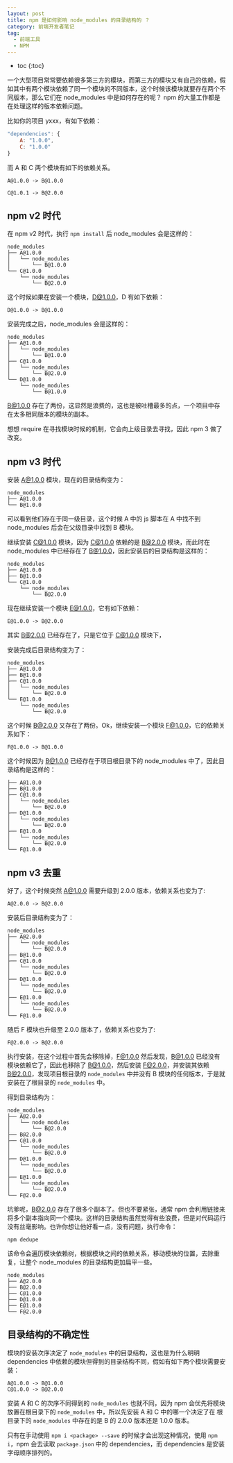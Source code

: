 ```yaml
---
layout: post
title: npm 是如何影响 node_modules 的目录结构的 ？
category: 前端开发者笔记
tag:
  - 前端工具
  - NPM
---
```


* toc
{:toc}

一个大型项目常常要依赖很多第三方的模块，而第三方的模块又有自己的依赖，假如其中有两个模块依赖了同一个模块的不同版本，这个时候该模块就要存在两个不同版本，那么它们在 node_modules 中是如何存在的呢？ npm 的大量工作都是在处理这样的版本依赖问题。

比如你的项目 yxxx，有如下依赖：

```js
"dependencies": {
    A: "1.0.0",
    C: "1.0.0"
}
```

而 A 和 C 两个模块有如下的依赖关系。

```
A@1.0.0 -> B@1.0.0

C@1.0.1 -> B@2.0.0
```

## npm v2 时代

在 npm v2 时代，执行 `npm install` 后 node_modules 会是这样的：

```
node_modules
├── A@1.0.0
│   └── node_modules
│       └── B@1.0.0
└── C@1.0.0
    └── node_modules
        └── B@2.0.0
```

这个时候如果在安装一个模块，D@1.0.0，D 有如下依赖：

```
D@1.0.0 -> B@1.0.0
```

安装完成之后，node_modules 会是这样的：

```
node_modules
├── A@1.0.0
│   └── node_modules
│       └── B@1.0.0
├── C@1.0.0
│   └── node_modules
│       └── B@2.0.0
└── D@1.0.0
    └── node_modules
        └── B@1.0.0
```

B@1.0.0 存在了两份，这显然是浪费的，这也是被吐槽最多的点，一个项目中存在太多相同版本的模块的副本。

想想 require 在寻找模块时候的机制，它会向上级目录去寻找，因此 npm 3 做了改变。

## npm v3 时代

安装 A@1.0.0 模块，现在的目录结构变为：

```
node_modules
├── A@1.0.0
└── B@1.0.0
```

可以看到他们存在于同一级目录，这个时候 A 中的 js 脚本在 A 中找不到 node_modules 后会在父级目录中找到 B 模块。

继续安装 C@1.0.0 模块，因为 C@1.0.0 依赖的是 B@2.0.0 模块，而此时在 node_modules 中已经存在了 B@1.0.0，因此安装后的目录结构是这样的：

```
node_modules
├── A@1.0.0
├── B@1.0.0
└── C@1.0.0
    └── node_modules
        └── B@2.0.0
```

现在继续安装一个模块 E@1.0.0，它有如下依赖：

```
E@1.0.0 -> B@2.0.0
```

其实 B@2.0.0 已经存在了，只是它位于 C@1.0.0 模块下，

安装完成后目录结构变为了：

```
node_modules
├── A@1.0.0
├── B@1.0.0
├── C@1.0.0
│   └── node_modules
│       └── B@2.0.0
└── E@1.0.0
    └── node_modules
        └── B@2.0.0
```

这个时候 B@2.0.0 又存在了两份。Ok，继续安装一个模块 F@1.0.0，它的依赖关系如下：

```
F@1.0.0 -> B@1.0.0
```

这个时候因为 B@1.0.0 已经存在于项目根目录下的 node_modules 中了，因此目录结构是这样的：

```
├── A@1.0.0
├── B@1.0.0
├── C@1.0.0
│   └── node_modules
│       └── B@2.0.0
├── D@1.0.0
│   └── node_modules
│       └── B@2.0.0
├── E@1.0.0
│   └── node_modules
│       └── B@2.0.0
└── F@1.0.0
```

## npm v3 去重

好了，这个时候突然 A@1.0.0 需要升级到 2.0.0 版本，依赖关系也变为了:

```
A@2.0.0 -> B@2.0.0
```

安装后目录结构变为了：

```
node_modules
├── A@2.0.0
│   └── node_modules
│       └── B@2.0.0
├── B@1.0.0
├── C@1.0.0
│   └── node_modules
│       └── B@2.0.0
├── D@1.0.0
│   └── node_modules
│       └── B@2.0.0
├── E@1.0.0
│   └── node_modules
│       └── B@2.0.0
└── F@1.0.0
```

随后 F 模块也升级至 2.0.0 版本了，依赖关系也变为了:

```
F@2.0.0 -> B@2.0.0
```

执行安装，在这个过程中首先会移除掉，F@1.0.0 然后发现，B@1.0.0 已经没有模块依赖它了，因此也移除了 B@1.0.0，然后安装 F@2.0.0，并安装其依赖 B@2.0.0，发现项目根目录的 `node_modules` 中并没有 B 模块的任何版本，于是就安装在了根目录的 `node_modules` 中。

得到目录结构为：

```
node_modules
├── A@2.0.0
│   └── node_modules
│       └── B@2.0.0
├── B@2.0.0
├── C@1.0.0
│   └── node_modules
│       └── B@2.0.0
├── D@1.0.0
│   └── node_modules
│       └── B@2.0.0
├── E@1.0.0
│   └── node_modules
│       └── B@2.0.0
└── F@2.0.0
```

坑爹呢，B@2.0.0 存在了很多个副本了。但也不要紧张，通常 npm 会利用链接来将多个副本指向同一个模块。这样的目录结构虽然觉得有些浪费，但是对代码运行没有丝毫影响。也许你想让他好看一点，没有问题，执行命令：

```
npm dedupe
```

该命令会遍历模块依赖树，根据模块之间的依赖关系，移动模块的位置，去除重复，让整个 node_modules 的目录结构更加扁平一些。

```
node_modules
├── A@2.0.0
├── B@2.0.0
├── C@1.0.0
├── D@1.0.0
├── E@1.0.0
└── F@2.0.0
```

## 目录结构的不确定性

模块的安装次序决定了 `node_modules` 中的目录结构，这也是为什么明明 dependencies 中依赖的模块但得到的目录结构不同，假如有如下两个模块需要安装：

```
A@1.0.0 -> B@1.0.0
C@1.0.0 -> B@2.0.0
```

安装 A 和 C 的次序不同得到的 `node_modules` 也就不同，因为 npm 会优先将模块放置在根目录下的 `node_modules` 中，所以先安装 A 和 C 中的哪一个决定了在 根目录下的 `node_modules` 中存在的是 B 的 2.0.0 版本还是 1.0.0 版本。

只有在手动使用 `npm i <package> --save` 的时候才会出现这种情况，使用 `npm i`，npm 会去读取 `package.json` 中的 dependencies，而 dependencies 是安装字母顺序排列的。
